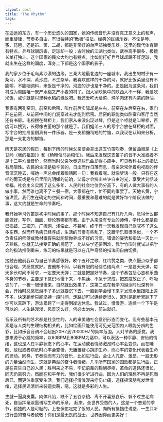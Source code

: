 ```yaml
---
layout: post
title: "The Rhythm"
tags:
---
```


在遥远的东方，有一个历史悠久的国家，她的传统音乐并没有真正意义上的和声，而重旋律，节奏多自由，有很独特的“散板”技法。经典的民族乐器，不论是琴、筝、琵琶，还是笛、萧、二胡，都是非常好的单声部独奏乐器。这里的现代体育很有特点，乒乓球很厉害，足球却一般；古时候的江湖也类似，武林高手很多，极擅长单打独斗。这个国家的民众大约也有特点，比如能打好乒乓球却踢不好足球，我就出生在这样的国度，浑身上下都是这个国家的影子。

我的家乡位于毛乌素沙漠的边缘，三秦大地最北边的一座城市，我出生的村子有一条河，水不深、黄沙底、不生杂草，我喜欢这样的干净的河，就好比饭菜里没有不能嚼、不能咽调料，米饭是干净的，河底的沙也是干净的。正是因为这条河，我们村成为周围唯一既产水稻又产小麦的村子。跟大家映象中的陕西人不一样，我爱吃米饭，或许就是村里种水稻的缘故吧。我还爱吃大烩菜、炖羊肉还有内蒙的酥油。

我家有两孔窑洞，前窑和后窑，叫作前后实际却是左右，前窑在左后窑在右，家门开在前窑，从前窑中间的门洞穿过去才能到后窑。后窑的职能类似卧室和客厅当然还有书房。电视摆在琴柜上，我们家从来没出现过琴，但是这个柜就是叫琴柜，百度可以搜到，长得像古董的那个就是了。我们姐弟三人的写字台放在琴柜的对面，写字台的抽屉里倒真有一件乐器，是一支稍细稍短的竹笛，以我现在认知来分析，那是一支北方的梆笛。

雨天是农民的假日，每到下雨的时候父亲便会拿出这支竹笛吹奏，保留曲目是《上甘岭（我的祖国）》和《杨鞭催马运粮忙》。我后来发现这支笛子的音不大准或者不是十二平均律音阶，然而当时父亲吹奏这些乐曲却得心应手，可见教科书上的指法有局限性。农民的生活是极辛苦的，日出而作日落而息，母亲常常伴着电视剧的伴音沉沉睡去，喊她一声总会闭着眼睛回一句：我看着呢。就像梦话一般。只有在这样的雨天或是冬日里阳光明媚的前晌，父母才会挤出些许自由时光，享受片刻恬淡幸福。社会主义实践了这么多年，人民的社会地位仍分高下，有的人做大事有的人做小事，然而谁也离不了三餐一宿，大家都在忙，忙不同的事罢了。天地玄黄，宇宙洪荒，我们生在确定的空间和时间，最重要和最难的就是做好每个阶段该做的事，这大约就是生命的节奏吧。

我开始学习竹笛是初中时候的事了，那个时候不知道自己有几斤几两，觉得什么都能做好，写作、画画、辩论赛哪都有我。由于从来没有专业的师傅，学什么都是自已捣鼓、二把刀，广撒网、浅偿止、不甚解，终于有一天我发现自己驾驭不了这么多东西，然而坏毛病已经养成，生活的节奏有些乱了。这跟学乐器很类似，一个不负责任的师傅或教材很容易就能帮你养成不好的习惯，错误的姿势和指法一天比一天熟练，你就无法接受正确的规范了，比从头学还要困难，我学竹笛时就试过把学会的指法推倒重来，练习的结果就是可以在几种奇怪的指法间自由切换。

接触吉他前我以为自己节奏感很好，吹个五环之歌、红梅赞之类，快点慢点似乎都很合理，凭感觉就好。吉他却不同，以我有限的经验总结两点：一是要天天弹，每天多长时间不苛求，一定要天天弹；二就是把握好节奏，这个节奏包括心态和乐曲本身的节奏，主要是下意识地慢下来，不焦躁、不急于求成，把态度放正了、呼吸调匀了，一板一眼慢慢来，自然就出效果了。这第二点在我学习游泳时也深有体会，开始时总感觉游不了多远就要沉下去，一直到学会慢下来才发现水里跟陆上差不多，快速跑步只能坚持一段时间，走路却可以连续走很久，区别是跑步累趴下了你可以真趴下，游泳累跨了一定得到岸边休息。我试过，慢慢游，连续一个下午是可以的。人生路漫漫，风景这么好，何必太匆匆，前进就好。

音乐及所有的艺术都是社会性的，人的审美随社会意识形态而变化。但有些基本元素是与人类的生理结构相关的，比如绘画只能使用可见光范围内人眼能分辨的色彩，比如乐音音调不会超出20HZ到20000HZ的频率范围。人对节奏的感觉，我想来源于心跳的频率，以60BPM到80BPM为适中，可以表达一种平静、安怡的情绪，这也是人在平静状态下的心率。在运动或者情绪激昂时心率会变快，而在睡眠、放松或者病危时心率会变慢，无庸置疑心跳即生命，而心率的变化代表着生命的律动。同样，节奏快而有力的音乐，比如进行曲，会让人亢奋、激昂、一股无形的力量油然而生，这就是典型的奋斗者情绪，几乎所有国家的国歌都是进行曲，正是在召告自己的人民：胜利来之不易，牢记前辈的鞠躬尽瘁，革命的道路还很长，同志仍需努力。然而在和平年代，我们很少听进行曲，因为人们的理想不再是死而后已，而更注重享受生活。我们选择抒情浪漫来疗伤止痛，选择摇滚朋克发泄情绪，选择民谣清新来装逼卖萌，嗯，这就是多彩的人生。

生就一逼臭皮囊，肉体凡胎，缺不了五谷杂粮、离不开喜怒哀乐、躲不过生老病死，自当挥毫泼墨谱写生命的乐章。 起来，全世界受苦的人，这是一个恋爱的季节，孤独的人是可耻的，上苍保佑吃完了饭的人民。向所有抵挡住诱惑、一生只听进行曲的奋斗者致敬！你们是最无畏的战士，世界因你而更美好！
